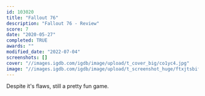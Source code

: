 ```yaml
---
id: 103020
title: "Fallout 76"
description: "Fallout 76 - Review"
score: 7
date: "2020-05-27"
completed: TRUE
awards: ""
modified_date: "2022-07-04"
screenshots: []
cover: "//images.igdb.com/igdb/image/upload/t_cover_big/co1yc4.jpg"
image: "//images.igdb.com/igdb/image/upload/t_screenshot_huge/ftxjtsbifgl3xo98nbpb.jpg"
---
```

Despite it's flaws, still a pretty fun game.